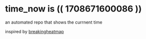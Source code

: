 # time_now is (( 1708671600086 ))

an automated repo that shows the currnent time

inspired by [breakingheatmap](https://github.com/breakingheatmap/breakingheatmap)